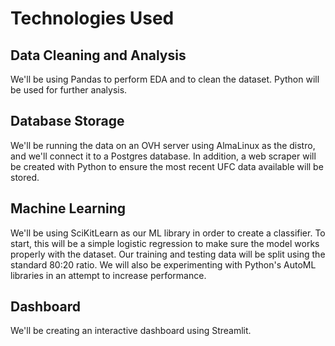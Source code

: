 # Technologies Used
## Data Cleaning and Analysis
We'll be using Pandas to perform EDA and to clean the dataset.  Python will be used for further analysis.

## Database Storage
We'll be running the data on an OVH server using AlmaLinux as the distro, and we'll connect it to a Postgres database.  In addition, a web scraper will be created with Python to ensure the most recent UFC data available will be stored.

## Machine Learning
We'll be using SciKitLearn as our ML library in order to create a classifier. To start, this will be a simple logistic regression to make sure the model works properly with the dataset.  Our training and testing data will be split using the standard 80:20 ratio. We will also be experimenting with Python's AutoML libraries in an attempt to increase performance.

## Dashboard
We'll be creating an interactive dashboard using Streamlit.